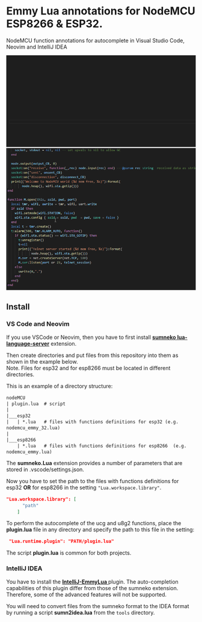 # Emmy Lua annotations for NodeMCU ESP8266 & ESP32.

NodeMCU function annotations for autocomplete in Visual Studio Code, Neovim and IntelliJ IDEA

<img src="./images/nodemcu_emmy1.gif" style="max-width:100%;">


<img src="./images/nodemcu_emmy2.gif" style="max-width:100%;">

## Install

### VS Code and Neovim

If you use VSCode or Neovim, then you have to first install **[sumneko lua-language-server](https://github.com/sumneko/lua-language-server)** extension.

Then create directories and put files from this repository into them as shown in the example below.<br>
Note. Files for esp32 and for esp8266 must be located in different directories.

This is an example of a directory structure:
```
nodeMCU
| plugin.lua  # script
|
|___esp32
|   | *.lua   # files with functions definitions for esp32 (e.g. nodemcu_emmy_32.lua)
|
|___esp8266
    | *.lua   # files with functions definitions for esp8266  (e.g. nodemcu_emmy.lua)
```

The **sumneko.Lua** extension provides a number of parameters that are stored in .vscode/settings.json.

Now you have to set the path to the files with functions definitions for esp32 **OR** for esp8266 in the setting ```"Lua.workspace.library"```.
```json
"Lua.workspace.library": [
      "path"
    ]
```

To perform the autocomplete of the ucg and u8g2 functions, place the **plugin.lua** file in any directory
 and specify the path to this file in the setting:
```json
 "Lua.runtime.plugin": "PATH/plugin.lua"
```

The script **plugin.lua** is common for both projects.

### IntelliJ IDEA

You have to install the **[IntelliJ-EmmyLua ](https://github.com/EmmyLua/IntelliJ-EmmyLua)** plugin. The auto-completion capabilities of this plugin differ from those of the sumneko extension. Therefore, some of the advanced features will not be supported.

You will need to convert files from the sumneko format to the IDEA format by running a script **sumn2idea.lua** from the `tools` directory.
